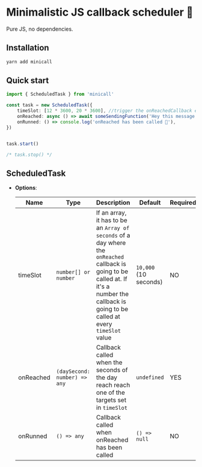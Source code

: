 # Minimalistic JS callback scheduler 🛵

Pure JS, no dependencies.

## Installation
```sh
yarn add minicall
```

## Quick start
```ts
import { ScheduledTask } from 'minicall'

const task = new ScheduledTask({
    timeSlot: [12 * 3600, 20 * 3600], //trigger the onReachedCallback every day, at 12 noon and 20pm 
    onReached: async () => await someSendingFunction('Hey this message has been sent from a scheduled task!'),
    onRunned: () => console.log('onReached has been called 🎉'),
})


task.start()

/* task.stop() */
```

## ScheduledTask

- **Options**:

    | Name | Type | Description | Default | Required
    | -- | -- | -- | -- | -- |
    | timeSlot |`number[] or number` | If an array, it has to be an `Array of seconds` of a day where the `onReached` callback is going to be called at. If it's a number the callback is going to be called at every `timeSlot` value | `10,000` (10 seconds) | NO
    | onReached |`(daySecond: number) => any` | Callback called when the seconds of the day reach reach one of the targets set in `timeSlot` | `undefined` | YES 
    | onRunned |`() => any` | Callback called when onReached has been called | `() => null` | NO 
